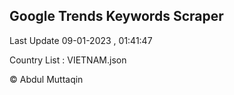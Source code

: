 

## Google Trends Keywords Scraper 
 
Last Update 09-01-2023 , 01:41:47

Country List :
VIETNAM.json



© Abdul Muttaqin 
